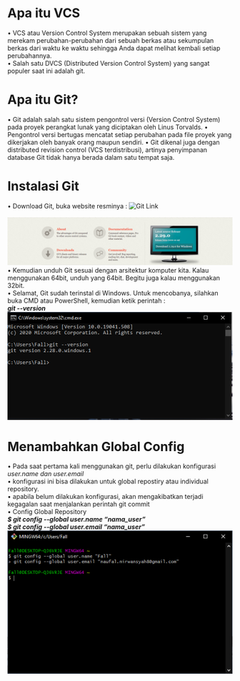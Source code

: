 # Apa itu VCS
• VCS atau Version Control System merupakan sebuah sistem yang
merekam perubahan-perubahan dari sebuah berkas atau sekumpulan
berkas dari waktu ke waktu sehingga Anda dapat melihat kembali
setiap perubahannya. <br>
• Salah satu DVCS (Distributed Version Control System) yang sangat
populer saat ini adalah git.<br>

# Apa itu Git?
• Git adalah salah satu sistem pengontrol versi (Version Control
System) pada proyek perangkat lunak yang diciptakan oleh Linus
Torvalds.
• Pengontrol versi bertugas mencatat setiap perubahan pada file
proyek yang dikerjakan oleh banyak orang maupun sendiri.
• Git dikenal juga dengan distributed revision control (VCS terdistribusi),
artinya penyimpanan database Git tidak hanya berada dalam satu
tempat saja.

# Instalasi Git
• Download Git, buka website resminya :
![Git Link](https://git-scm.com)
<br>
<br>
![Git Link](pictures/gitweb.png)<br>
• Kemudian unduh Git sesuai dengan arsitektur komputer kita. Kalau menggunakan 64bit, unduh yang 64bit. Begitu juga kalau menggunakan 32bit.<br>
• Selamat, Git sudah terinstal di Windows. Untuk mencobanya,
silahkan buka CMD atau PowerShell, kemudian ketik perintah : <br>
***git --version*** <br>
![Git Version](pictures/gitversion.png)

# Menambahkan Global Config
• Pada saat pertama kali menggunakan git, perlu dilakukan konfigurasi *user.name dan user.email*<br>
• konfigurasi ini bisa dilakukan untuk global repostiry atau individual repository. <br>
• apabila belum dilakukan konfigurasi, akan mengakibatkan terjadi kegagalan saat menjalankan perintah git commit<br>
• Config Global Repository<br>
***$ git config --global user.name “nama_user”***<br>
***$ git config --global user.email “nama_user”***<br>
![Git Version](pictures/globalconfig.png)